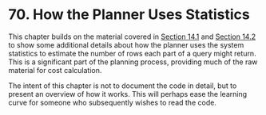 # 70. How the Planner Uses Statistics

This chapter builds on the material covered in [Section 14.1](https://www.postgresql.org/docs/10/static/using-explain.html) and [Section 14.2](https://www.postgresql.org/docs/10/static/planner-stats.html) to show some additional details about how the planner uses the system statistics to estimate the number of rows each part of a query might return. This is a significant part of the planning process, providing much of the raw material for cost calculation.

The intent of this chapter is not to document the code in detail, but to present an overview of how it works. This will perhaps ease the learning curve for someone who subsequently wishes to read the code.

